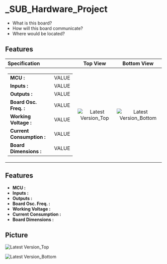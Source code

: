 # _SUB_Hardware_Project

- What is this board? 
- How will this board communicate?
- Where would be located?

## Features

|Specification|Top View|Bottom View|
|:---|:---:|:---:|
|<table><tbody><tr><td>__MCU :__</td> <td> VALUE </td></tr> <tr><td>__Inputs :__</td> <td> VALUE </td></tr> <tr><td>__Outputs :__</td> <td> VALUE </td></tr> <tr><td>__Board Osc. Freq. :__</td> <td> VALUE </td></tr> <tr><td>__Working Voltage :__</td> <td> VALUE </td></tr> <tr><td>__Current Consumption :__</td> <td> VALUE </td></tr> <tr><td>__Board Dimensions :__ </td> <td> VALUE </td></tr></tbody></table>|![Latest Version_Top](https://github.com/mend0z0)|![Latest Version_Bottom](https://github.com/mend0z0)|




## Features

- __MCU :__ 
- __Inputs :__ 
- __Outputs :__ 
- __Board Osc. Freq. :__ 
- __Working Voltage :__
- __Current Consumption :__
- __Board Dimensions :__

## Picture

![Latest Version_Top](https://github.com/mend0z0)

![Latest Version_Bottom](https://github.com/mend0z0)